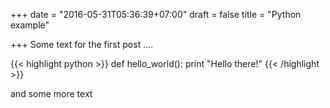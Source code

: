 +++
date = "2016-05-31T05:36:39+07:00"
draft = false
title = "Python example"

+++
Some text for the first post ....

{{< highlight python >}}
def hello_world():
    print "Hello there!"
{{< /highlight >}}

and some more text
